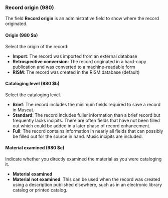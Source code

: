 ### Record origin (980)

The field **Record origin** is an administrative field to show where the record originated.

#### Origin (980 $a)

Select the origin of the record:

- **Import**: The record was imported from an external database
- **Retrospective conversion**: The record originated in a hard-copy publication and was converted to a machine-readable form
- **RISM**: The record was created in the RISM database (default)

#### Cataloging level (980 $b)

Select the cataloging level.

- **Brief**: The record includes the minimum fields required to save a record in Muscat.
- **Standard**: The record includes fuller information than a brief record but frequently lacks incipits. There are often fields that have not been filled out which could be added in a later phase of record enhancement.
- **Full**: The record contains information in nearly all fields that can possibly be filled out for the source in hand. Music incipits are included.


#### Material examined (980 $c)

Indicate whether you directly examined the material as you were cataloging it.

- **Material examined**
- **Material not examined**: This can be used when the record was created using a description published elsewhere, such as in an electronic library catalog or printed catalog.

